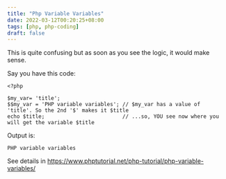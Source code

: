 ```yaml
---
title: "Php Variable Variables"
date: 2022-03-12T00:20:25+08:00
tags: [php, php-coding]
draft: false
---
```


This is quite confusing but as soon as you see the logic, it would make sense.

Say you have this code:

```
<?php

$my_var= 'title';
$$my_var = 'PHP variable variables'; // $my_var has a value of 'title'. So the 2nd '$' makes it $title
echo $title;                         // ...so, YOU see now where you will get the variable $title
```

Output is:
```
PHP variable variables
```


See details in https://www.phptutorial.net/php-tutorial/php-variable-variables/
